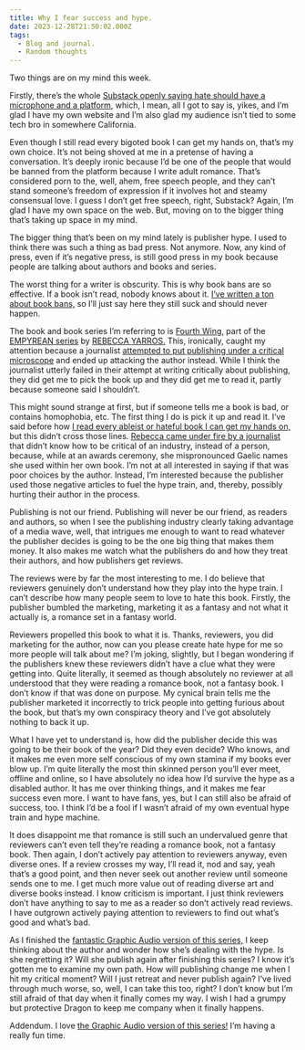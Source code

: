 ```yaml
---
title: Why I fear success and hype.
date: 2023-12-28T21:50:02.000Z
tags:
  - Blog and journal.
  - Random thoughts
---
```


Two things are on my mind this week.

Firstly, there’s the whole [Substack openly saying hate should have a microphone and a platform,](https://archive.is/uerk7) which, I mean, all I got to say is, yikes, and I’m glad I have my own website and I’m also glad my audience isn’t tied to some tech bro in somewhere California.

Even though I still read every bigoted book I can get my hands on, that’s my own choice. It’s not being shoved at me in a pretense of having a conversation. It’s deeply ironic because I’d be one of the people that would be banned from the platform because I write adult romance. That’s considered porn to the, well, ahem, free speech people, and they can’t stand someone’s freedom of expression if it involves hot and steamy consensual love. I guess I don’t get free speech, right, Substack? Again, I’m glad I have my own space on the web. But, moving on to the bigger thing that’s taking up space in my mind.

The bigger thing that’s been on my mind lately is publisher hype. I used to think there was such a thing as bad press. Not anymore. Now, any kind of press, even if it’s negative press, is still good press in my book because people are talking about authors and books and series.

The worst thing for a writer is obscurity. This is why book bans are so effective. If a book isn’t read, nobody knows about it. [I’ve written a ton about book bans,](/posts/tags/blog-and-journal) so I’ll just say here they still suck and should never happen.

The book and book series I’m referring to is [Fourth Wing,](https://www.rebeccayarros.com/books/fourth-wing/) part of the [EMPYREAN series](https://www.rebeccayarros.com/series/the-empyrean/) by [REBECCA YARROS.](https://www.rebeccayarros.com/book-store/) This, ironically, caught my attention because a journalist [attempted to put publishing under a critical microscope](https://www.distractify.com/p/rebecca-yarros-controversy) and ended up attacking the author instead. While I think the journalist utterly failed in their attempt at writing critically about publishing, they did get me to pick the book up and they did get me to read it, partly because someone said I shouldn’t.

This might sound strange at first, but if someone tells me a book is bad, or contains homophobia, etc. The first thing I do is pick it up and read it. I’ve said before how [I read every ableist or hateful book I can get my hands on,](/posts/tags/blog-and-journal) but this didn’t cross those lines. [Rebecca came under fire by a journalist](https://www.bloomberg.com/opinion/articles/2023-11-08/fourth-wing-and-iron-flame-author-rebecca-yarros-needs-a-reality-check) that didn’t know how to be critical of an industry, instead of a person, because, while at an awards ceremony, she mispronounced Gaelic names she used within her own book. I’m not at all interested in saying if that was poor choices by the author. Instead, I’m interested because the publisher used those negative articles to fuel the hype train, and, thereby, possibly hurting their author in the process.

Publishing is not our friend. Publishing will never be our friend, as readers and authors, so when I see the publishing industry clearly taking advantage of a media wave, well, that intrigues me enough to want to read whatever the publisher decides is going to be the one big thing that makes them money. It also makes me watch what the publishers do and how they treat their authors, and how publishers get reviews.

The reviews were by far the most interesting to me. I do believe that reviewers genuinely don’t understand how they play into the hype train. I can’t describe how many people seem to love to hate this book. Firstly, the publisher bumbled the marketing, marketing it as a fantasy and not what it actually is, a romance set in a fantasy world.

Reviewers propelled this book to what it is. Thanks, reviewers, you did marketing for the author, now can you please create hate hype for me so more people will talk about me? I’m joking, slightly, but I began wondering if the publishers knew these reviewers didn’t have a clue what they were getting into. Quite literally, it seemed as though absolutely no reviewer at all understood that they were reading a romance book, not a fantasy book. I don’t know if that was done on purpose. My cynical brain tells me the publisher marketed it incorrectly to trick people into getting furious about the book, but that’s my own conspiracy theory and I’ve got absolutely nothing to back it up.

What I have yet to understand is, how did the publisher decide this was going to be their book of the year? Did they even decide? Who knows, and it makes me even more self conscious of my own stamina if my books ever blow up. I’m quite literally the most thin skinned person you’ll ever meet, offline and online, so I have absolutely no idea how I’d survive the hype as a disabled author. It has me over thinking things, and it makes me fear success even more. I want to have fans, yes, but I can still also be afraid of success, too. I think I’d be a fool if I wasn’t afraid of my own eventual hype train and hype machine.

It does disappoint me that romance is still such an undervalued genre that reviewers can’t even tell they’re reading a romance book, not a fantasy book. Then again, I don’t actively pay attention to reviewers anyway, even diverse ones. If a review crosses my way, I’ll read it, nod and say, yeah that’s a good point, and then never seek out another review until someone sends one to me. I get much more value out of reading diverse art and diverse books instead. I know criticism is important. I just think reviewers don’t have anything to say to me as a reader so don’t actively read reviews. I have outgrown actively paying attention to reviewers to find out what’s good and what’s bad.

As I finished the [fantastic Graphic Audio version of this series,](https://www.graphicaudio.net/our-productions/series/a-e/the-empyrean.html) I keep thinking about the author and wonder how she’s dealing with the hype. Is she regretting it? Will she publish again after finishing this series? I know it’s gotten me to examine my own path. How will publishing change me when I hit my critical moment? Will I just retreat and never publish again? I’ve lived through much worse, so, well, I can take this too, right? I don’t know but I’m still afraid of that day when it finally comes my way. I wish I had a grumpy but protective Dragon to keep me company when it finally happens.

Addendum. I love [the Graphic Audio version of this series!](https://www.graphicaudio.net/our-productions/series/a-e/the-empyrean.html) I’m having a really fun time.
